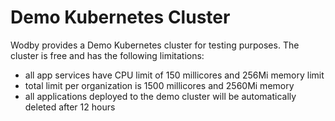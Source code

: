 # Demo Kubernetes Cluster

Wodby provides a Demo Kubernetes cluster for testing purposes. The cluster is free and has the following limitations:

- all app services have CPU limit of 150 millicores and 256Mi memory limit
- total limit per organization is 1500 millicores and 2560Mi memory
- all applications deployed to the demo cluster will be automatically deleted after 12 hours
